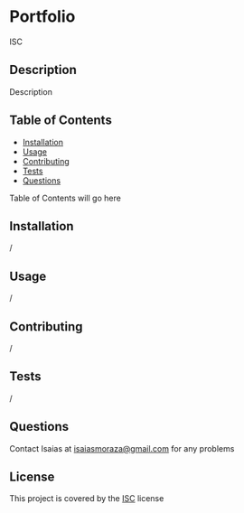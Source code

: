 # Portfolio
ISC

## Description

Description

## Table of Contents

* [Installation](#installation)
* [Usage](#usage)
* [Contributing](#contributing)
* [Tests](#tests)
* [Questions](#questions)

Table of Contents will go here

## Installation
 
 /

## Usage 

 /

## Contributing

 /

## Tests

 /

## Questions

Contact Isaias at isaiasmoraza@gmail.com for any problems

## License

This project is covered by the 
[ISC](https://www.google.com)
license